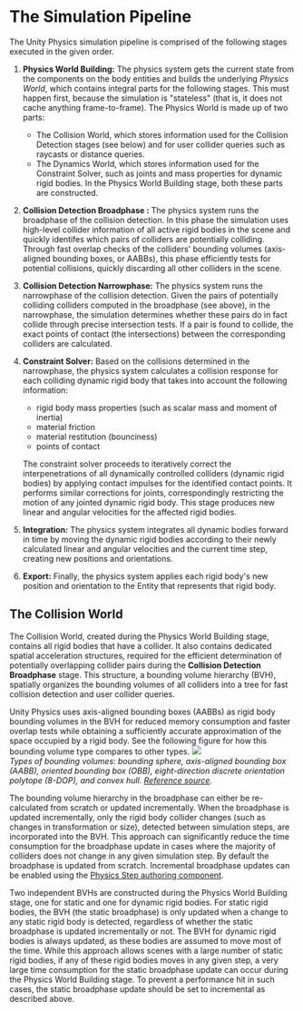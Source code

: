 # The Simulation Pipeline

The Unity Physics simulation pipeline is comprised of the following stages executed in the given order.

1. __Physics World Building:__ The physics system gets the current state from the components on the body entities and builds the underlying _Physics World_, which contains integral parts for the following stages. This must happen first, because the simulation is "stateless" (that is, it does not cache anything frame-to-frame).
The Physics World is made up of two parts:
    * The Collision World, which stores information used for the Collision Detection stages (see below) and for user collider queries such as raycasts or distance queries.
    * The Dynamics World, which stores information used for the Constraint Solver, such as joints and mass properties for dynamic rigid bodies.
In the Physics World Building stage, both these parts are constructed.
2. __Collision Detection Broadphase :__ The physics system runs the broadphase of the collision detection. In this phase the simulation uses high-level collider information of all active rigid bodies in the scene and quickly identifes which pairs of colliders are potentially colliding. Through fast overlap checks of the colliders' bounding volumes (axis-aligned bounding boxes, or AABBs), this phase efficiently tests for potential collisions, quickly discarding all other colliders in the scene.
3. __Collision Detection Narrowphase:__ The physics system runs the narrowphase of the collision detection. Given the pairs of potentially colliding colliders computed in the broadphase (see above), in the narrowphase, the simulation determines whether these pairs do in fact collide through precise intersection tests. If a pair is found to collide, the exact points of contact (the intersections) between the corresponding colliders are calculated.
4. __Constraint Solver:__ Based on the collisions determined in the narrowphase, the physics system calculates a collision response for each colliding dynamic rigid body that takes into account the following information:
    * rigid body mass properties (such as scalar mass and moment of inertia)
    * material friction
    * material restitution (bounciness)
    * points of contact

    The constraint solver proceeds to iteratively correct the interpenetrations of all dynamically controlled colliders (dynamic rigid bodies) by applying contact impulses for the identified contact points. It performs similar corrections for joints, correspondingly restricting the motion of any jointed dynamic rigid body. This stage produces new linear and angular velocities for the affected rigid bodies.
6. __Integration:__ The physics system integrates all dynamic bodies forward in time by moving the dynamic rigid bodies according to their newly calculated linear and angular velocities and the current time step, creating new positions and orientations.
7. __Export:__ Finally, the physics system applies each rigid body's new position and orientation to the Entity that represents that rigid body.

## The Collision World
The Collision World, created during the Physics World Building stage, contains all rigid bodies that have a collider. It also contains dedicated spatial acceleration structures, required for the efficient determination of potentially overlapping collider pairs during the __Collision Detection Broadphase__ stage. This structure, a bounding volume hierarchy (BVH), spatially organizes the bounding volumes of all colliders into a tree for fast collision detection and user collider queries.

Unity Physics uses axis-aligned bounding boxes (AABBs) as rigid body bounding volumes in the BVH for reduced memory consumption and faster overlap tests while obtaining a sufficiently accurate approximation of the space occupied by a rigid body. See the following figure for how this bounding volume type compares to other types.
![](images/bounding-volumes.png)<br/>_Types of bounding volumes: bounding sphere, axis-aligned bounding box (AABB), oriented bounding box (OBB), eight-direction discrete orientation polytope (8-DOP), and convex hull. [Reference source](https://www.researchgate.net/figure/Bounding-volumes-sphere-axis-aligned-bounding-box-AABB-oriented-bounding-box_fig9_272093426)._

The bounding volume hierarchy in the broadphase can either be re-calculated from scratch or updated incrementally. When the broadphase is updated incrementally, only the rigid body collider changes (such as changes in transformation or size), detected between simulation steps, are incorporated into the BVH. This approach can significantly reduce the time consumption for the broadphase update in cases where the majority of colliders does not change in any given simulation step. By default the broadphase is updated from scratch. Incremental broadphase updates can be enabled using the [Physics Step authoring component](component-step.md).

Two independent BVHs are constructed during the Physics World Building stage, one for static and one for dynamic rigid bodies. For static rigid bodies, the BVH (the static broadphase) is only updated when a change to any static rigid body is detected, regardless of whether the static broadphase is updated incrementally or not. The BVH for dynamic rigid bodies is always updated, as these bodies are assumed to move most of the time. While this approach allows scenes with a large number of static rigid bodies, if any of these rigid bodies moves in any given step, a very large time consumption for the static broadphase update can occur during the Physics World Building stage. To prevent a performance hit in such cases, the static broadphase update should be set to incremental as described above.